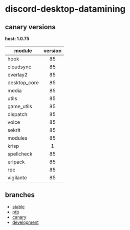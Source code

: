 # discord-desktop-datamining

## canary versions

**host: 1.0.75**

| module | version |
| ------ | :-----: |
| hook | 85 |
| cloudsync | 85 |
| overlay2 | 85 |
| desktop_core | 85 |
| media | 85 |
| utils | 85 |
| game_utils | 85 |
| dispatch | 85 |
| voice | 85 |
| sekrit | 85 |
| modules | 85 |
| krisp | 1 |
| spellcheck | 85 |
| erlpack | 85 |
| rpc | 85 |
| vigilante | 85 |

## branches

- [stable](https://github.com/OpenAsar/discord-desktop-datamining/tree/stable)
- [ptb](https://github.com/OpenAsar/discord-desktop-datamining/tree/ptb)
- [canary](https://github.com/OpenAsar/discord-desktop-datamining/tree/canary)
- [development](https://github.com/OpenAsar/discord-desktop-datamining/tree/development)